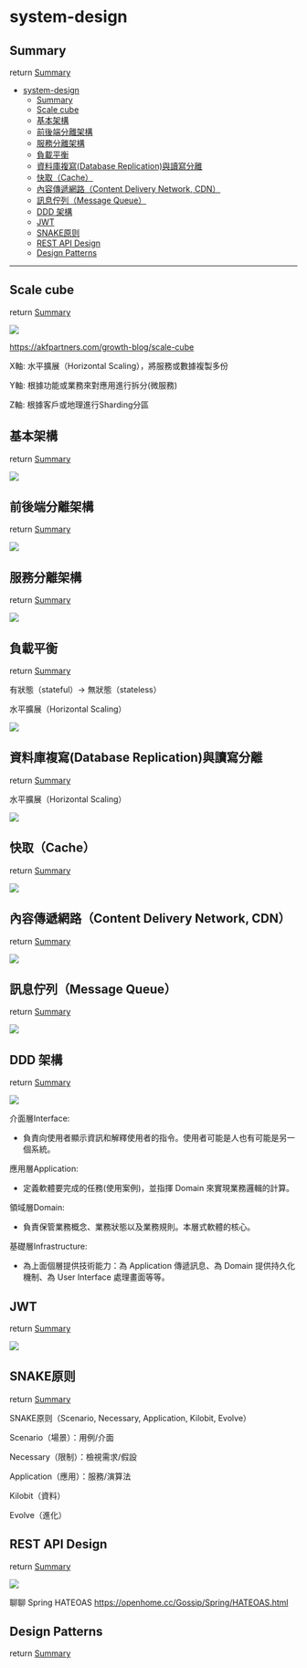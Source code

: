 # system-design

## Summary
return [Summary](#summary)

<!-- TOC -->

- [system-design](#system-design)
  - [Summary](#summary)
  - [Scale cube](#scale-cube)
  - [基本架構](#基本架構)
  - [前後端分離架構](#前後端分離架構)
  - [服務分離架構](#服務分離架構)
  - [負載平衡](#負載平衡)
  - [資料庫複寫(Database Replication)與讀寫分離](#資料庫複寫database-replication與讀寫分離)
  - [快取（Cache）](#快取cache)
  - [內容傳遞網路（Content Delivery Network, CDN）](#內容傳遞網路content-delivery-network-cdn)
  - [訊息佇列（Message Queue）](#訊息佇列message-queue)
  - [DDD 架構](#ddd-架構)
  - [JWT](#jwt)
  - [SNAKE原则](#snake原则)
  - [REST API Design](#rest-api-design)
  - [Design Patterns](#design-patterns)

<!-- /TOC -->
<!-- /TOC -->

---





## Scale cube
return [Summary](#summary)

<img src="assets/fig/scale-cube.png">

https://akfpartners.com/growth-blog/scale-cube


X軸: 水平擴展（Horizontal Scaling），將服務或數據複製多份

Y軸: 根據功能或業務來對應用進行拆分(微服務)

Z軸: 根據客戶或地理進行Sharding分區





## 基本架構
return [Summary](#summary)

<img src="assets/fig/system-design_01.drawio.svg">

## 前後端分離架構
return [Summary](#summary)

<img src="assets/fig/system-design_02.drawio.svg">


## 服務分離架構
return [Summary](#summary)

<img src="assets/fig/system-design_03.drawio.svg">


## 負載平衡
return [Summary](#summary)

有狀態（stateful）-> 無狀態（stateless）

水平擴展（Horizontal Scaling）

<img src="assets/fig/system-design_04.drawio.svg">


## 資料庫複寫(Database Replication)與讀寫分離
return [Summary](#summary)

水平擴展（Horizontal Scaling）

<img src="assets/fig/system-design_05.drawio.svg">

## 快取（Cache）
return [Summary](#summary)

<img src="assets/fig/system-design_06.drawio.svg">


## 內容傳遞網路（Content Delivery Network, CDN）
return [Summary](#summary)

<img src="assets/fig/system-design_07.drawio.svg">


## 訊息佇列（Message Queue）
return [Summary](#summary)

<img src="assets/fig/system-design_08.drawio.svg">

<!--

垂直擴展（Vertical Scaling）

水平擴展（Horizontal Scaling）

-->

## DDD 架構
return [Summary](#summary)

<img src="assets/fig/20111997ZUPRgzvmKT.png">

介面層Interface:
  - 負責向使用者顯示資訊和解釋使用者的指令。使用者可能是人也有可能是另一個系統。

應用層Application:	
  - 定義軟體要完成的任務(使用案例)，並指揮 Domain 來實現業務邏輯的計算。

領域層Domain:	
  - 負責保管業務概念、業務狀態以及業務規則。本層式軟體的核心。

基礎層Infrastructure:	
  - 為上面個層提供技術能力：為 Application 傳遞訊息、為 Domain 提供持久化機制、為 User Interface 處理畫面等等。



## JWT
return [Summary](#summary)

<img src="assets/fig/spring-boot-jwt-workflow.jpg">



## SNAKE原则
return [Summary](#summary)

SNAKE原则（Scenario, Necessary, Application, Kilobit, Evolve）

Scenario（場景）：用例/介面

Necessary（限制）：檢視需求/假設

Application（應用）：服務/演算法

Kilobit（資料）

Evolve（進化）


## REST API Design
return [Summary](#summary)

<img src="assets/fig/rest-api-design.jpg">

聊聊 Spring HATEOAS
<https://openhome.cc/Gossip/Spring/HATEOAS.html>


## Design Patterns
return [Summary](#summary)

























